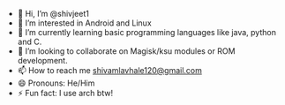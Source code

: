 - 👋 Hi, I’m @shivjeet1
- 👀 I’m interested in Android and Linux
- 🌱 I’m currently learning basic programming languages like java, python and C.
- 💞️ I’m looking to collaborate on Magisk/ksu modules or ROM development.
- 📫 How to reach me shivamlavhale120@gmail.com
- 😄 Pronouns: He/Him
- ⚡ Fun fact: I use arch btw!

<!---
shivjeet1/shivjeet1 is a ✨ special ✨ repository because its `README.md` (this file) appears on your GitHub profile.
You can click the Preview link to take a look at your changes.
--->
